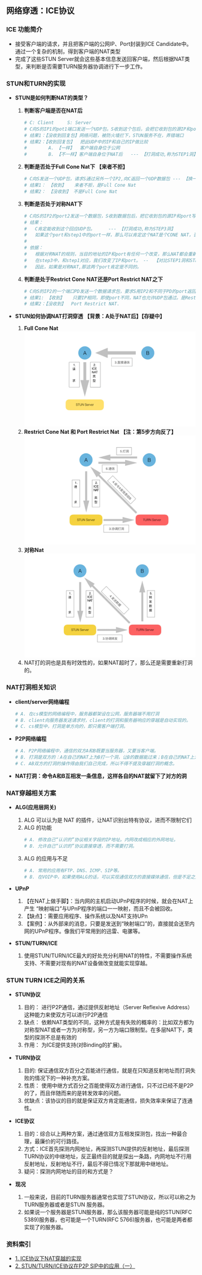 ## **网络穿透：ICE协议**

### **ICE 功能简介**
- 接受客户端的请求，并且把客户端的公网IP、Port封装到ICE Candidate中。通过一个复杂的机制，得到客户端的NAT类型
- 完成了这些STUN Server就会这些基本信息发送回客户端，然后根据NAT类型，来判断是否需要TURN服务器协调进行下一步工作。

### **STUN和TURN的实现**
- **STUN是如何判断NAT的类型？**
    1. **判断客户端是否在NAT后**
        ```sh
        # C: Client     S: Server
        # C向S的IP1的pot1端口发送一个UDP包。S收到这个包后，会把它收到包的源IP和port写到UDP包中，然后把此包通过IP1和port1发还给C
        # 结果1：【没收到回复包】网络问题，被防火墙拦下，STUN服务不在，弄错端口
        # 结果2：【收到回复包】  把此UDP中的IP和自己的IP做比较
        #        A. 【一样】  客户端自身位于公网  
        #        B. 【不一样】客户端自身位于NAT后   --- 【打洞成功,称为STEP1洞】
        ```

    2. **判断是否处于Full Cone Nat下 【来者不拒】**
        ```sh
        # C向S发送一个UDP包，请求S通过另外一个IP2,向C返回一个UDP数据包 --- 【换一个IP给STEP1洞回数据】
        # 结果1： 【收到】   来者不拒，是Full Cone Nat 
        # 结果2： 【没收到】 不是Full Cone Nat 
        ```

    3. **判断是否处于对称NAT下**
        ```sh
        # C向S的IP2的port2发送一个数据包，S收到数据包后，把它收到包的源IP和port写到UDP包中，然后通过自己的IP2和port2把此包发还给C。
        # 结果：
        #   C肯定能收到这个回应UDP包。     --- 【打洞成功,称为STEP3洞】
        #   如果这个port和step1中的port一样，那么可以肯定这个NAT是个CONE NAT，否则是对称NAT。
        # 
        # 依据： 
        #   根据对称NAT的规则，当目的地址的IP和port有任何一个改变，那么NAT都会重新分配一个port使用，
        #   在step3中，和step1对应，我们改变了IP和port。 --  【对比STEP1洞和STEP3洞 - 即NAT上的端口不同】
        #   因此，如果是对称NAT,那这两个port肯定是不同的。
        ```

    4. **判断是处于Restrict Cone NAT还是Port Restrict NAT之下**
        ```sh
        # C向S的IP2的一个端口PD发送一个数据请求包，要求S用IP2和不同于PD的port返回一个数据包给C。 --- 【换一个端口给STEP3洞回数据】
        # 结果1: 【收到】   只要IP相同，即使port不同，NAT也允许UDP包通过。是Restrict Cone NAT。
        # 结果2：【没收到】  Port Restrict NAT.
        ```
    
- **STUN如何协调NAT打洞穿透 【背景：A处于NAT后】【存疑中】**
    1. **Full Cone Nat**
        ![./image/FullConeNat.webp](./image/FullConeNat.webp)
    2. **Restrict Cone Nat 和 Port Restrict Nat 【注：第5步方向反了】**
        ![./image/RestrictConeNat.webp](./image/RestrictConeNat.webp)
    3. **对称Nat**
        ![./image/PeerNat.webp](./image/PeerNat.webp)
    4. NAT打的洞也是具有时效性的，如果NAT超时了，那么还是需要重新打洞的。


### **NAT打洞相关知识**
- **client/server网络编程**
    ```sh
    # A. 在cs模型的网络编程中，服务器都架设在公网，服务器端不用打洞
    # B. client向服务器发送请求时，client的打洞和服务器响应的穿越是自动实现的。
    # C. cs模型中，打洞是单方向的，即只需客户端打洞。
    ```

- **P2P网络编程**
    ```sh 
    # A. P2P网络编程中，通信的双方A和B既要当服务器，又要当客户端。
    # B. 打洞是双方的：A在自己的NAT上为B打一个洞，让B的数据能过来；B在自己的NAT上为A打一个洞，让A的数据能过来。
    # C. AB双方的打洞的操作得由我们自己完成，所以不得不提及穿越打洞的概念。
    ```
- **NAT打洞：命令A和B互相发一条信息，这样各自的NAT就留下了对方的洞**

### **NAT穿越相关方案**
- **ALG(应用层网关)**
    1. ALG 可以认为是 NAT 的插件，让NAT识别出特有协议，进而不限制它们
    2. ALG 的功能
        ```sh
        # A. 修改自己“认识的”协议相关字段的IP地址。内网改成相应的外网地址。
        # B. 允许自己“认识的”协议直接穿透，而不需要打洞。
        ```
    3. ALG 的应用与不足
        ```sh
        # A. 常用的应用有FTP、DNS、ICMP、SIP等。
        # B. 在VOIP中，如果使用ALG的话，可以实现通信双方的直接媒体通信，但是不足之处就是需要NAT支持SIP，这就不适合像skype类型的应用。
        ```
        
- **UPnP**
    1. 【在NAT上做手脚】：当内网的主机启动UPnP程序的时候，就会在NAT上产生 “映射端口”与UPnP程序的端口一一映射，而且不会被回收。
    2. 【缺点】：需要应用程序、操作系统以及NAT支持UPn
    3. 【案例】：从外部来的消息，只要是发送到“映射端口”的，直接就会送至内网的UPnP程序。像我们平常用到的迅雷、电骡等。

- **STUN/TURN/ICE**
    1. 使用STUN/TURN/ICE最大的好处充分利用NAT的特性，不需要操作系统支持、不需要对现有的NAT设备做改变就能实现穿越。  

### **STUN TURN ICE之间的关系**
- **STUN协议**
    1. 目的： 进行P2P通信，通过提供反射地址（Server Reflexive Address）这种能力来使双方可以进行P2P通信
    2. 缺点： 依赖NAT类型的不同，这种方式是有失败的概率的：比如双方都为对称型NAT或者一方为对称型，另一方为端口限制型。在多层NAT下，类型的探测不总是有效的
    3. 作用： 为ICE提供支持(对Binding的扩展)。

- **TURN协议**
    1. 目的:  保证通信双方百分之百能进行通信，就是在只知道反射地址而打洞失败的情况下的一种补充方案。
    2. 性质： 使用中继方式百分之百能使得双方进行通信，只不过已经不是P2P的了，而且伴随而来的是转发效率的问题。
    3. 优缺点：该协议的目的就是保证双方肯定能通信，损失效率来保证了连通性。

- **ICE协议**
    1. 目的：综合以上两种方案，通过通信双方互相发探测包，找出一种最合理，最廉价的可行路径。
    2. 方式：ICE首先探测内网地址，再探测STUN提供的反射地址，最后探测TURN协议的中继地址，反正最终目的就是探出一条路，内网地址不行用反射地址，反射地址不行，最后不得已情况下那就用中继地址。
    3. 疑问：探测内网地址的目的和方式是？

- **现况**
    1. 一般来说，目前的TURN服务器通常也实现了STUN协议，所以可以称之为TURN服务器或者是STUN 服务器。
    2. 如果说一个服务器是STUN服务器，那么该服务器可能是纯的STUN(RFC 5389)服务器，也可能是一个TURN(RFC 5766)服务器，也可能是两者都实现了的服务器。
    
### **资料索引**
- [1. ICE协议下NAT穿越的实现](https://www.jianshu.com/p/84e8c78ca61d?utm_campaign=hugo&utm_medium=reader_share&utm_content=note)  
- [2. STUN/TURN/ICE协议在P2P SIP中的应用（一）](https://www.cnblogs.com/ishang/p/3810382.html)

